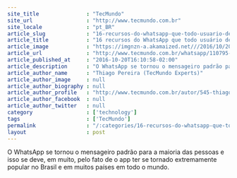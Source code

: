 ```yaml
---
site_title               : "TecMundo"
site_url                 : "http://www.tecmundo.com.br"
site_locale              : "pt_BR"
article_slug             : "16-recursos-do-whatsapp-que-todo-usuario-deveria-conhecer"
article_title            : "16 recursos do WhatsApp que todo usuário deveria conhecer"
article_image            : "https://imgnzn-a.akamaized.net///2016/10/20/20144925620604-t1200x480.jpg"
article_url              : "http://www.tecmundo.com.br/whatsapp/110795-16-recursos-whatsapp-todo-usuario-deveria-conhecer.htm"
article_published_at     : "2016-10-20T16:10:58-02:00"
article_description      : "O WhatsApp se tornou o mensageiro padrão para a maioria das pessoas e isso se deve, em muito, pelo fato de o app ter se tornado extremamente popular no Brasil e em muitos países em todo o mundo."
article_author_name      : "Thiago Pereira (TecMundo Experts)"
article_author_image     : null
article_author_biography : null
article_author_profile   : "http://www.tecmundo.com.br/autor/545-thiago-pereira-tecmundo-experts/"
article_author_facebook  : null
article_author_twitter   : null
category                 : ['technology']
tags                     : ['TecMundo']
permalink                : "/:categories/16-recursos-do-whatsapp-que-todo-usuario-deveria-conhecer/"
layout                   : post
---
```


O WhatsApp se tornou o mensageiro padrão para a maioria das pessoas e isso se deve, em muito, pelo fato de o app ter se tornado extremamente popular no Brasil e em muitos países em todo o mundo.
